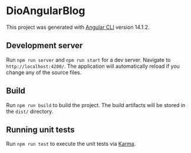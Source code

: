 # DioAngularBlog

This project was generated with [Angular CLI](https://github.com/angular/angular-cli) version 14.1.2.

## Development server

Run `npm run server` and `npm run start` for a dev server. Navigate to `http://localhost:4200/`. The application will automatically reload if you change any of the source files.

## Build

Run `npm run build` to build the project. The build artifacts will be stored in the `dist/` directory.

## Running unit tests

Run `npm run test` to execute the unit tests via [Karma](https://karma-runner.github.io).
